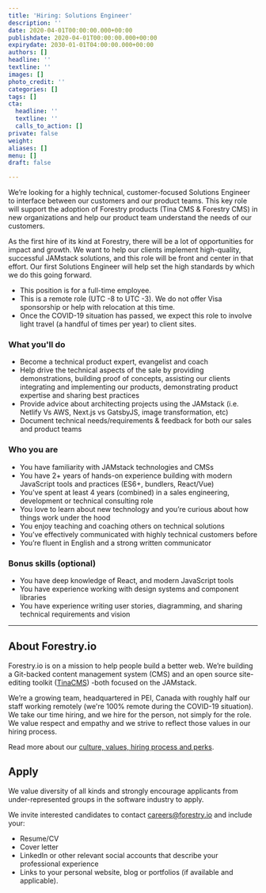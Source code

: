 ```yaml
---
title: 'Hiring: Solutions Engineer'
description: ''
date: 2020-04-01T00:00:00.000+00:00
publishdate: 2020-04-01T00:00:00.000+00:00
expirydate: 2030-01-01T04:00:00.000+00:00
authors: []
headline: ''
textline: ''
images: []
photo_credit: ''
categories: []
tags: []
cta:
  headline: ''
  textline: ''
  calls_to_action: []
private: false
weight: 
aliases: []
menu: []
draft: false

---
```

We’re looking for a highly technical, customer-focused Solutions Engineer to interface between our customers and our product teams. This key role will support the adoption of Forestry products (Tina CMS & Forestry CMS) in new organizations and help our product team understand the needs of our customers.

As the first hire of its kind at Forestry, there will be a lot of opportunities for impact and growth. We want to help our clients implement high-quality, successful JAMstack solutions, and this role will be front and center in that effort. Our first Solutions Engineer will help set the high standards by which we do this going forward.
<!--more-->

* This position is for a full-time employee.
* This is a remote role (UTC -8 to UTC -3). We do not offer Visa sponsorship or help with relocation at this time.
* Once the COVID-19 situation has passed, we expect this role to involve light travel (a handful of times per year) to client sites.

### What you'll do

* Become a technical product expert, evangelist and coach
* Help drive the technical aspects of the sale by providing demonstrations, building proof of concepts, assisting our clients integrating and implementing our products, demonstrating product expertise and sharing best practices
* Provide advice about architecting projects using the JAMstack (i.e. Netlify Vs AWS, Next.js vs GatsbyJS, image transformation, etc)
* Document technical needs/requirements & feedback for both our sales and product teams

### Who you are

* You have familiarity with JAMstack technologies and CMSs
* You have 2+ years of hands-on experience building with modern JavaScript tools and practices (ES6+, bundlers, React/Vue)
* You've spent at least 4 years (combined) in a sales engineering, development or technical consulting role
* You love to learn about new technology and you’re curious about how things work under the hood
* You enjoy teaching and coaching others on technical solutions
* You’ve effectively communicated with highly technical customers before
* You’re fluent in English and a strong written communicator

### Bonus skills (optional)

* You have deep knowledge of React, and modern JavaScript tools
* You have experience working with design systems and component libraries
* You have experience writing user stories, diagramming, and sharing technical requirements and vision

<hr/>

## About Forestry.io

Forestry.io is on a mission to help people build a better web. We’re building a Git-backed content management system (CMS) and an open source site-editing toolkit ([TinaCMS](https://tinacms.org "TinaCMS")) -both focused on the JAMstack.

We’re a growing team, headquartered in PEI, Canada with roughly half our staff working remotely (we're 100% remote during the COVID-19 situation). We take our time hiring, and we hire for the person, not simply for the role. We value respect and empathy and we strive to reflect those values in our hiring process.

Read more about our [culture, values, hiring process and perks](https://forestry.io/careers).

## Apply

We value diversity of all kinds and strongly encourage applicants from under-represented groups in the software industry to apply.

We invite interested candidates to contact [careers@forestry.io](mailto:careers@forestry.io) and include your:

* Resume/CV
* Cover letter
* LinkedIn or other relevant social accounts that describe your professional experience
* Links to your personal website, blog or portfolios (if available and applicable).